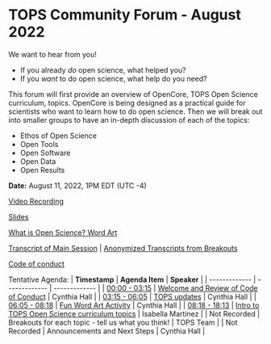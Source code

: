 # TOPS Community Forum - August 2022

 We want to hear from you! 
 - If you already *do* open science, what helped you? 
 - If you *want* to do open science, what help do you need? 
 
This forum will first provide an overview of OpenCore, TOPS Open Science curriculum, topics. OpenCore is being designed as a practical guide for scientists who want to learn how to do open science.
Then we will break out into smaller groups to have an in-depth discussion of each of the topics: 
- Ethos of Open Science 
- Open Tools
- Open Software 
- Open Data
- Open Results

**Date:** August 11, 2022, 1PM EDT (UTC -4)

[Video Recording](https://www.youtube.com/watch?v=BgvIbzRsX-M)

[Slides](https://doi.org/10.5281/zenodo.6983153)

[What is Open Science? Word Art](https://doi.org/10.5281/zenodo.6986412)

[Transcript of Main Session](./Community_Forums/20220811_transcript.md) | [Anonymized Transcripts from Breakouts](https://doi.org/10.5281/zenodo.7023556)

[Code of conduct](../Community_Forums/code_of_conduct.md)

Tentative Agenda:
| **Timestamp** | **Agenda Item** | **Speaker** |
| ------------- | ------------- | ------------- |
| [00:00 - 03:15](https://youtu.be/BgvIbzRsX-M?t=0) | [Welcome and Review of Code of Conduct](https://youtu.be/BgvIbzRsX-M?t=14) | Cynthia Hall |
| [03:15 - 06:05](https://youtu.be/BgvIbzRsX-M?t=195) | [TOPS updates](https://youtu.be/BgvIbzRsX-M?t=195)  | Cynthia Hall |
| [06:05 - 08:18](https://youtu.be/BgvIbzRsX-M?t=365) | [Fun Word Art Activity](https://youtu.be/BgvIbzRsX-M?t=365) | Cynthia Hall |
| [08:18 - 18:13](https://youtu.be/BgvIbzRsX-M?t=498) | [Intro to TOPS Open Science curriculum topics](https://youtu.be/BgvIbzRsX-M?t=498) | Isabella Martinez |
| Not Recorded | Breakouts for each topic - tell us what you think! | TOPS Team |
| Not Recorded | Announcements and Next Steps | Cynthia Hall |
